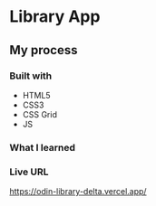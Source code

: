 # Library App

## My process

### Built with
- HTML5
- CSS3
- CSS Grid
- JS

### What I learned

### Live URL

https://odin-library-delta.vercel.app/
